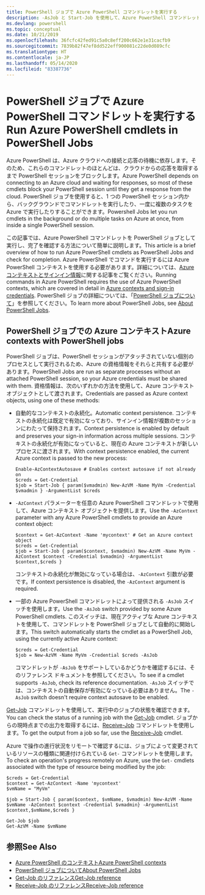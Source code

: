 ```yaml
---
title: PowerShell ジョブで Azure PowerShell コマンドレットを実行する
description: -AsJob と Start-Job を使用して、Azure PowerShell コマンドレットを並列で、またはバックグラウンド タスクとして実行する方法について説明します。
ms.devlang: powershell
ms.topic: conceptual
ms.date: 10/21/2019
ms.openlocfilehash: 36fcfc42fed91c5a0c8eff200c662e1e31cacfb9
ms.sourcegitcommit: 7839b82f47ef8dd522eff900081c22de0d089cfc
ms.translationtype: HT
ms.contentlocale: ja-JP
ms.lasthandoff: 05/14/2020
ms.locfileid: "83387736"
---
```

# <a name="run-azure-powershell-cmdlets-in-powershell-jobs"></a><span data-ttu-id="f9c5b-103">PowerShell ジョブで Azure PowerShell コマンドレットを実行する</span><span class="sxs-lookup"><span data-stu-id="f9c5b-103">Run Azure PowerShell cmdlets in PowerShell Jobs</span></span>

<span data-ttu-id="f9c5b-104">Azure PowerShell は、Azure クラウドへの接続と応答の待機に依存します。そのため、これらのコマンドレットのほとんどは、クラウドからの応答を取得するまで PowerShell セッションをブロックします。</span><span class="sxs-lookup"><span data-stu-id="f9c5b-104">Azure PowerShell depends on connecting to an Azure cloud and waiting for responses, so most of these cmdlets block your PowerShell session until they get a response from the cloud.</span></span>
<span data-ttu-id="f9c5b-105">PowerShell ジョブを使用すると、1 つの PowerShell セッション内から、バックグラウンドでコマンドレットを実行したり、一度に複数のタスクを Azure で実行したりすることができます。</span><span class="sxs-lookup"><span data-stu-id="f9c5b-105">Powershell Jobs let you run cmdlets in the background or do multiple tasks on Azure at once, from inside a single PowerShell session.</span></span>

<span data-ttu-id="f9c5b-106">この記事では、Azure PowerShell コマンドレットを PowerShell ジョブとして実行し、完了を確認する方法について簡単に説明します。</span><span class="sxs-lookup"><span data-stu-id="f9c5b-106">This article is a brief overview of how to run Azure PowerShell cmdlets as PowerShell Jobs and check for completion.</span></span> <span data-ttu-id="f9c5b-107">Azure PowerShell でコマンドを実行するには Azure PowerShell コンテキストを使用する必要があります。詳細については、[Azure コンテキストとサインイン情報](context-persistence.md)に関する記事をご覧ください。</span><span class="sxs-lookup"><span data-stu-id="f9c5b-107">Running commands in Azure PowerShell requires the use of Azure PowerShell contexts, which are covered in detail in [Azure contexts and sign-in credentials](context-persistence.md).</span></span>
<span data-ttu-id="f9c5b-108">PowerShell ジョブの詳細については、「[PowerShell ジョブについて](/powershell/module/microsoft.powershell.core/about/about_jobs)」を参照してください。</span><span class="sxs-lookup"><span data-stu-id="f9c5b-108">To learn more about PowerShell Jobs, see [About PowerShell Jobs](/powershell/module/microsoft.powershell.core/about/about_jobs).</span></span>

## <a name="azure-contexts-with-powershell-jobs"></a><span data-ttu-id="f9c5b-109">PowerShell ジョブでの Azure コンテキスト</span><span class="sxs-lookup"><span data-stu-id="f9c5b-109">Azure contexts with PowerShell jobs</span></span>

<span data-ttu-id="f9c5b-110">PowerShell ジョブは、PowerShell セッションがアタッチされていない個別のプロセスとして実行されるため、Azure の資格情報をそれらと共有する必要があります。</span><span class="sxs-lookup"><span data-stu-id="f9c5b-110">PowerShell Jobs are run as separate processes without an attached PowerShell session, so your Azure credentials must be shared with them.</span></span> <span data-ttu-id="f9c5b-111">資格情報は、次のいずれかの方法を使用して、Azure コンテキスト オブジェクトとして渡されます。</span><span class="sxs-lookup"><span data-stu-id="f9c5b-111">Credentials are passed as Azure context objects, using one of these methods:</span></span>

* <span data-ttu-id="f9c5b-112">自動的なコンテキストの永続化。</span><span class="sxs-lookup"><span data-stu-id="f9c5b-112">Automatic context persistence.</span></span> <span data-ttu-id="f9c5b-113">コンテキストの永続化は既定で有効になっており、サインイン情報が複数のセッションにわたって保持されます。</span><span class="sxs-lookup"><span data-stu-id="f9c5b-113">Context persistence is enabled by default and preserves your sign-in information across multiple sessions.</span></span> <span data-ttu-id="f9c5b-114">コンテキストの永続化が有効になっていると、現在の Azure コンテキストが新しいプロセスに渡されます。</span><span class="sxs-lookup"><span data-stu-id="f9c5b-114">With context persistence enabled, the current Azure context is passed to the new process:</span></span>

  ```azurepowershell-interactive
  Enable-AzContextAutosave # Enables context autosave if not already on
  $creds = Get-Credential
  $job = Start-Job { param($vmadmin) New-AzVM -Name MyVm -Credential $vmadmin } -ArgumentList $creds
  ```

* <span data-ttu-id="f9c5b-115">`-AzContext` パラメーターを任意の Azure PowerShell コマンドレットで使用して、Azure コンテキスト オブジェクトを提供します。</span><span class="sxs-lookup"><span data-stu-id="f9c5b-115">Use the `-AzContext` parameter with any Azure PowerShell cmdlets to provide an Azure context object:</span></span>

  ```azurepowershell-interactive
  $context = Get-AzContext -Name 'mycontext' # Get an Azure context object
  $creds = Get-Credential
  $job = Start-Job { param($context, $vmadmin) New-AzVM -Name MyVm -AzContext $context -Credential $vmadmin} -ArgumentList $context,$creds }
  ```

  <span data-ttu-id="f9c5b-116">コンテキストの永続化が無効になっている場合は、`-AzContext` 引数が必要です。</span><span class="sxs-lookup"><span data-stu-id="f9c5b-116">If context persistence is disabled, the `-AzContext` argument is required.</span></span>

* <span data-ttu-id="f9c5b-117">一部の Azure PowerShell コマンドレットによって提供される `-AsJob` スイッチを使用します。</span><span class="sxs-lookup"><span data-stu-id="f9c5b-117">Use the `-AsJob` switch provided by some Azure PowerShell cmdlets.</span></span> <span data-ttu-id="f9c5b-118">このスイッチは、現在アクティブな Azure コンテキストを使用して、コマンドレットを PowerShell ジョブとして自動的に開始します。</span><span class="sxs-lookup"><span data-stu-id="f9c5b-118">This switch automatically starts the cmdlet as a PowerShell Job, using the currently active Azure context:</span></span>

  ```azurepowershell-interactive
  $creds = Get-Credential
  $job = New-AzVM -Name MyVm -Credential $creds -AsJob
  ```

  <span data-ttu-id="f9c5b-119">コマンドレットが `-AsJob` をサポートしているかどうかを確認するには、そのリファレンス ドキュメントを参照してください。</span><span class="sxs-lookup"><span data-stu-id="f9c5b-119">To see if a cmdlet supports `-AsJob`, check its reference documentation.</span></span> <span data-ttu-id="f9c5b-120">`-AsJob` スイッチでは、コンテキストの自動保存が有効になっている必要はありません。</span><span class="sxs-lookup"><span data-stu-id="f9c5b-120">The `-AsJob` switch doesn't require context autosave to be enabled.</span></span>

<span data-ttu-id="f9c5b-121">[Get-Job](/powershell/module/microsoft.powershell.core/get-job) コマンドレットを使用して、実行中のジョブの状態を確認できます。</span><span class="sxs-lookup"><span data-stu-id="f9c5b-121">You can check the status of a running job with the [Get-Job](/powershell/module/microsoft.powershell.core/get-job) cmdlet.</span></span> <span data-ttu-id="f9c5b-122">ジョブからの現時点までの出力を取得するには、[Receive-Job](/powershell/module/microsoft.powershell.core/receive-job) コマンドレットを使用します。</span><span class="sxs-lookup"><span data-stu-id="f9c5b-122">To get the output from a job so far, use the [Receive-Job](/powershell/module/microsoft.powershell.core/receive-job) cmdlet.</span></span>

<span data-ttu-id="f9c5b-123">Azure で操作の進行状況をリモートで確認するには、ジョブによって変更されているリソースの種類に関連付けられている `Get-` コマンドレットを使用します。</span><span class="sxs-lookup"><span data-stu-id="f9c5b-123">To check an operation's progress remotely on Azure, use the `Get-` cmdlets associated with the type of resource being modified by the job:</span></span>

```azurepowershell-interactive
$creds = Get-Credential
$context = Get-AzContext -Name 'mycontext'
$vmName = "MyVm"

$job = Start-Job { param($context, $vmName, $vmadmin) New-AzVM -Name $vmName -AzContext $context -Credential $vmadmin} -ArgumentList $context,$vmName,$creds }

Get-Job $job
Get-AzVM -Name $vmName
```

## <a name="see-also"></a><span data-ttu-id="f9c5b-124">参照</span><span class="sxs-lookup"><span data-stu-id="f9c5b-124">See Also</span></span>

* [<span data-ttu-id="f9c5b-125">Azure PowerShell のコンテキスト</span><span class="sxs-lookup"><span data-stu-id="f9c5b-125">Azure PowerShell contexts</span></span>](context-persistence.md)
* [<span data-ttu-id="f9c5b-126">PowerShell ジョブについて</span><span class="sxs-lookup"><span data-stu-id="f9c5b-126">About PowerShell Jobs</span></span>](/powershell/module/microsoft.powershell.core/about/about_jobs)
* [<span data-ttu-id="f9c5b-127">Get-Job のリファレンス</span><span class="sxs-lookup"><span data-stu-id="f9c5b-127">Get-Job reference</span></span>](/powershell/module/microsoft.powershell.core/get-job)
* [<span data-ttu-id="f9c5b-128">Receive-Job のリファレンス</span><span class="sxs-lookup"><span data-stu-id="f9c5b-128">Receive-Job reference</span></span>](/powershell/module/microsoft.powershell.core/receive-job)
